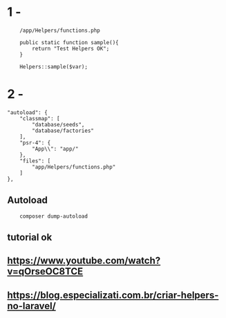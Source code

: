 # 1 - 
		/app/Helpers/functions.php

		public static function sample(){
			return "Test Helpers OK";
		} 

		Helpers::sample($var);

# 2 - 
	"autoload": {
	    "classmap": [
	        "database/seeds",
	        "database/factories"
	    ],
	    "psr-4": {
	        "App\\": "app/"
	    },
	    "files": [
	        "app/Helpers/functions.php"
	    ]
	},


## Autoload
		composer dump-autoload

## tutorial ok
## https://www.youtube.com/watch?v=qOrseOC8TCE


## https://blog.especializati.com.br/criar-helpers-no-laravel/
